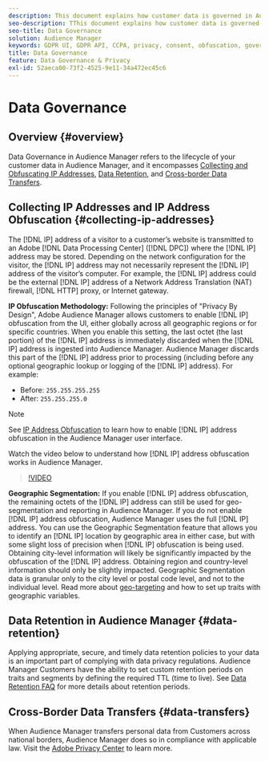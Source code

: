 ```yaml
---
description: This document explains how customer data is governed in Audience Manager.
seo-description: TThis document explains how customer data is governed in Audience Manager.
seo-title: Data Governance
solution: Audience Manager
keywords: GDPR UI, GDPR API, CCPA, privacy, consent, obfuscation, governance
title: Data Governance
feature: Data Governance & Privacy
exl-id: 52aeca00-73f2-4525-9e11-34a472ec45c6
---
```

# Data Governance

## Overview {#overview}

Data Governance in Audience Manager refers to the lifecycle of your customer data in Audience Manager, and it encompasses [Collecting and Obfuscating IP Addresses](data-governance.md#collecting-ip-addresses), [Data Retention](data-governance.md#data-retention), and [Cross-border Data Transfers](data-governance.md#data-transfers).

## Collecting IP Addresses and IP Address Obfuscation {#collecting-ip-addresses}

The [!DNL IP] address of a visitor to a customer’s website is transmitted to an Adobe [!DNL Data Processing Center] ([!DNL DPC]) where the [!DNL IP] address may be stored. Depending on the network configuration for the visitor, the [!DNL IP] address may not necessarily represent the [!DNL IP] address of the visitor’s computer. For example, the [!DNL IP] address could be the external [!DNL IP] address of a Network Address Translation (NAT) firewall, [!DNL HTTP] proxy, or Internet gateway.

**IP Obfuscation Methodology:** Following the principles of "Privacy By Design", Adobe Audience Manager allows customers to enable [!DNL IP] obfuscation from the UI, either globally across all geographic regions or for specific countries. When you enable this setting, the last octet (the last portion) of the [!DNL IP] address is immediately discarded when the [!DNL IP] address is ingested into Audience Manager. Audience Manager discards this part of the [!DNL IP] address prior to processing (including before any optional geographic lookup or logging of the [!DNL IP] address). For example:

* Before: `255.255.255.255`
* After: `255.255.255.0`

>[!NOTE]
>
>See [IP Address Obfuscation](../../features/administration/ip-obfuscation.md) to learn how to enable [!DNL IP] address obfuscation in the Audience Manager user interface.

Watch the video below to understand how [!DNL IP] address obfuscation works in Audience Manager.

>[!VIDEO](https://video.tv.adobe.com/v/27218/)

**Geographic Segmentation:** If you enable [!DNL IP] address obfuscation, the remaining octets of the [!DNL IP] address can still be used for geo-segmentation and reporting in Audience Manager. If you do not enable [!DNL IP] address obfuscation, Audience Manager uses the full [!DNL IP] address. You can use the Geographic Segmentation feature that allows you to identify an [!DNL IP] location by geographic area in either case, but with some slight loss of precision when [!DNL IP] obfuscation is being used. Obtaining city-level information will likely be significantly impacted by the obfuscation of the [!DNL IP] address. Obtaining region and country-level information should only be slightly impacted. Geographic Segmentation data is granular only to the city level or postal code level, and not to the individual level. Read more about [geo-targeting](../../features/traits/trait-geotarget-keys.md) and how to set up traits with geographic variables.

## Data Retention in Audience Manager {#data-retention}

Applying appropriate, secure, and timely data retention policies to your data is an important part of complying with data privacy regulations. Audience Manager Customers have the ability to set custom retention periods on traits and segments by defining the required TTL (time to live). See [Data Retention FAQ](../../faq/faq-privacy.md) for more details about retention periods.

## Cross-Border Data Transfers {#data-transfers}

When Audience Manager transfers personal data from Customers across national borders, Audience Manager does so in compliance with applicable law. Visit the [Adobe Privacy Center](https://www.adobe.com/privacy/eudatatransfers.html) to learn more.
